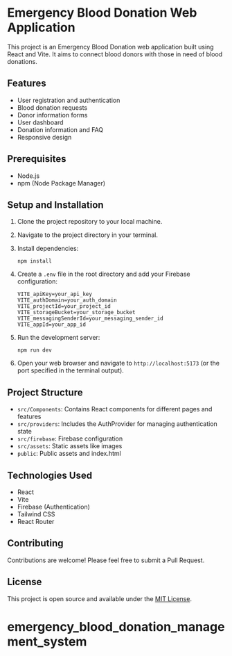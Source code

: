 # Emergency Blood Donation Web Application

This project is an Emergency Blood Donation web application built using React and Vite. It aims to connect blood donors with those in need of blood donations.

## Features

- User registration and authentication
- Blood donation requests
- Donor information forms
- User dashboard
- Donation information and FAQ
- Responsive design

## Prerequisites

- Node.js
- npm (Node Package Manager)

## Setup and Installation

1. Clone the project repository to your local machine.
2. Navigate to the project directory in your terminal.

3. Install dependencies:
   ```
   npm install
   ```

4. Create a `.env` file in the root directory and add your Firebase configuration:
   ```
   VITE_apiKey=your_api_key
   VITE_authDomain=your_auth_domain
   VITE_projectId=your_project_id
   VITE_storageBucket=your_storage_bucket
   VITE_messagingSenderId=your_messaging_sender_id
   VITE_appId=your_app_id
   ```

5. Run the development server:
   ```
   npm run dev
   ```

6. Open your web browser and navigate to `http://localhost:5173` (or the port specified in the terminal output).

## Project Structure

- `src/Components`: Contains React components for different pages and features
- `src/providers`: Includes the AuthProvider for managing authentication state
- `src/firebase`: Firebase configuration
- `src/assets`: Static assets like images
- `public`: Public assets and index.html

## Technologies Used

- React
- Vite
- Firebase (Authentication)
- Tailwind CSS
- React Router

## Contributing

Contributions are welcome! Please feel free to submit a Pull Request.

## License

This project is open source and available under the [MIT License](LICENSE).
# emergency_blood_donation_management_system
